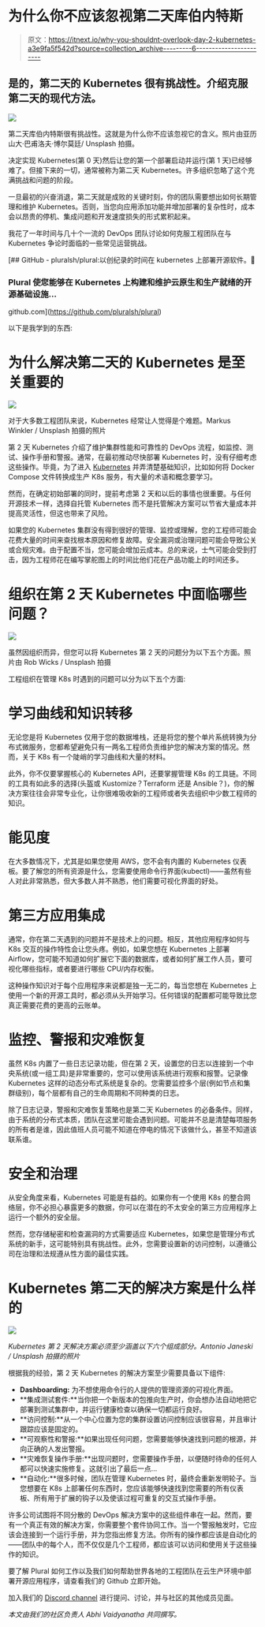 # 为什么你不应该忽视第二天库伯内特斯

> 原文：<https://itnext.io/why-you-shouldnt-overlook-day-2-kubernetes-a3e9fa5f542d?source=collection_archive---------6----------------------->

## 是的，第二天的 Kubernetes 很有挑战性。介绍克服第二天的现代方法。

![](img/8152df5efb5b24e181001ae44915de62.png)

第二天库伯内特斯很有挑战性。这就是为什么你不应该忽视它的含义。照片由亚历山大·巴甫洛夫·博尔莫廷/ Unsplash 拍摄。

决定实现 Kubernetes(第 0 天)然后让您的第一个部署启动并运行(第 1 天)已经够难了。但接下来的一切，通常被称为第二天 Kubernetes。许多组织忽略了这个充满挑战和问题的阶段。

一旦最初的兴奋消退，第二天就是成败的关键时刻，你的团队需要想出如何长期管理和维护 Kubernetes。否则，当您向应用添加功能并增加部署的复杂性时，成本会以昂贵的停机、集成问题和开发速度损失的形式累积起来。

我花了一年时间与几十个一流的 DevOps 团队讨论如何克服工程团队在与 Kubernetes 争论时面临的一些常见运营挑战。

[](https://github.com/pluralsh/plural) [## GitHub - pluralsh/plural:以创纪录的时间在 kubernetes 上部署开源软件。🚀

### Plural 使您能够在 Kubernetes 上构建和维护云原生和生产就绪的开源基础设施…

github.com](https://github.com/pluralsh/plural) 

以下是我学到的东西:

# 为什么解决第二天的 Kubernetes 是至关重要的

![](img/86e732cbf2ccd83d799659169c10449a.png)

对于大多数工程团队来说，Kubernetes 经常让人觉得是个难题。Markus Winkler / Unsplash 拍摄的照片

第 2 天 Kubernetes 介绍了维护集群性能和可靠性的 DevOps 流程，如监控、测试、操作手册和警报。通常，在最初推动尽快部署 Kubernetes 时，没有仔细考虑这些操作。毕竟，为了进入 [Kubernetes](https://www.plural.sh/blog/kubernetes-statefulsets-are-broken/) 并弄清楚基础知识，比如如何将 Docker Compose 文件转换成生产 K8s 服务，有大量的术语和概念要学习。

然而，在确定初始部署的同时，提前考虑第 2 天和以后的事情也很重要。与任何开源技术一样，选择自托管 Kubernetes 而不是托管解决方案可以节省大量成本并提高灵活性，但这也带来了风险。

如果您的 Kubernetes 集群没有得到很好的管理、监控或理解，您的工程师可能会花费大量的时间来查找根本原因和修复故障。安全漏洞或治理问题可能会导致公关或合规灾难。由于配置不当，您可能会增加云成本。总的来说，士气可能会受到打击，因为工程师花在编写掌舵图上的时间比他们花在产品功能上的时间还多。

# 组织在第 2 天 Kubernetes 中面临哪些问题？

![](img/56c471e18e91722c6acf804aa10f7eca.png)

虽然因组织而异，但您可以将 Kubernetes 第 2 天的问题分为以下五个方面。照片由 Rob Wicks / Unsplash 拍摄

工程组织在管理 K8s 时遇到的问题可以分为以下五个方面:

# 学习曲线和知识转移

无论您是将 Kubernetes 仅用于您的数据堆栈，还是将您的整个单片系统转换为分布式微服务，您都希望避免只有一两名工程师负责维护您的解决方案的情况。然而，关于 K8s 有一个陡峭的学习曲线和大量的材料。

此外，你不仅要掌握核心的 Kubernetes API，还要掌握管理 K8s 的工具链。不同的工具有如此多的选择(头盔或 Kustomize？Terraform 还是 Ansible？)，你的解决方案往往会非常专业化，让你很难吸收新的工程师或者失去组织中少数工程师的知识。

# 能见度

在大多数情况下，尤其是如果您使用 AWS，您不会有内置的 Kubernetes 仪表板。要了解您的所有资源是什么，您需要使用命令行界面(kubectl)——虽然有些人对此非常熟悉，但大多数人并不熟悉，他们需要可视化界面的好处。

# 第三方应用集成

通常，你在第二天遇到的问题并不是技术上的问题。相反，其他应用程序如何与 K8s 交互的操作特性会让您头疼。例如，如果您想在 Kubernetes 上部署 Airflow，您可能不知道如何扩展它下面的数据库，或者如何扩展工作人员，要可视化哪些指标，或者要进行哪些 CPU/内存权衡。

这种操作知识对于每个应用程序来说都是独一无二的，每当您想在 Kubernetes 上使用一个新的开源工具时，都必须从头开始学习。任何错误的配置都可能导致比您真正需要花费的更高的云账单。

# 监控、警报和灾难恢复

虽然 K8s 内置了一些日志记录功能，但在第 2 天，设置您的日志以连接到一个中央系统(或一组工具)是非常重要的，您可以使用该系统进行观察和报警。记录像 Kubernetes 这样的动态分布式系统是复杂的。您需要监控多个层(例如节点和集群级别)，每个层都有自己的生命周期和不同种类的日志。

除了日志记录，警报和灾难恢复策略也是第二天 Kubernetes 的必备条件。同样，由于系统的分布式本质，团队在这里可能会遇到问题。可能并不总是清楚每项服务的所有者是谁，因此值班人员可能不知道在停电的情况下该做什么，甚至不知道该联系谁。

# 安全和治理

从安全角度来看，Kubernetes 可能是有益的。如果你有一个使用 K8s 的整合网络层，你不必担心暴露更多的数据，你可以在潜在的不太安全的第三方应用程序上运行一个额外的安全层。

然而，您存储秘密和检查漏洞的方式需要适应 Kubernetes，如果您是管理分布式系统的新手，这可能特别具有挑战性。此外，您需要设置新的访问控制，以遵循公司在治理和法规遵从性方面的最佳实践。

# Kubernetes 第二天的解决方案是什么样的

![](img/6d4bd3e524111c2f15759400e50c917c.png)

*Kubernetes 第 2 天解决方案必须至少涵盖以下六个组成部分。Antonio Janeski / Unsplash 拍摄的照片*

根据我的经验，第 2 天 Kubernetes 的解决方案至少需要具备以下组件:

*   **Dashboarding:** 为不想使用命令行的人提供的管理资源的可视化界面。
*   **集成测试套件:**当你把一个新版本的包推向生产时，你会想办法自动地把它部署到测试集群中，并运行健康检查以确保一切都运行良好。
*   **访问控制:**从一个中心位置为您的集群设置访问控制应该很容易，并且审计跟踪应该是固定的。
*   **可观察性和警报:**如果出现任何问题，您需要能够快速找到问题的根源，并向正确的人发出警报。
*   **灾难恢复操作手册:**出现问题时，您需要操作手册，以便随时待命的任何人都可以快速实施修复。这就引出了最后一点…
*   **自动化:**很多时候，团队在管理 Kubernetes 时，最终会重新发明轮子。当您想要在 K8s 上部署任何东西时，您应该能够快速找到您需要的所有仪表板、所有用于扩展的钩子以及使该过程可重复的交互式操作手册。

许多公司试图将不同分散的 DevOps 解决方案中的这些组件串在一起。然而，要有一个真正有效的解决方案，你需要整个套件协同工作。当一个警报触发时，它应该会连接到一个运行手册，并为您指出修复方法。你所有的操作都应该是自动化的——团队中的每个人，而不仅仅是几个工程师，都应该可以访问和使用关于这些操作的知识。

要了解 Plural 如何工作以及我们如何帮助世界各地的工程团队在云生产环境中部署开源应用程序，请查看我们的 Github 立即开始。

加入我们的 [Discord channel](https://discord.gg/pluralsh) 进行提问、讨论，并与社区的其他成员见面。

*本文由我们的社区负责人 Abhi Vaidyanatha 共同撰写。*